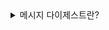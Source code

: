 <details>
<summary>메시지 다이제스트란?</summary>

메시지 다이제스트를 설명하기 앞서.. 암호화에 대해서 잠시 언급한다.  <br> 
대칭키 암호화와 공개키 암호화는 키를 사용하여 평문을 암호화하는 방식이다. <br>
암호화에는 항상 키가 필요하고 키를 사용하여 각자의 고유한 알고리즘으로 평문을 암호화한다. <br> 
그리고 복호화 할 때도 마찬 가지로 키를 사용하여 암호문을 평문으로 복호화한다. 

> 암호화 적용 시에 항상 키를 필요로 한다.
> 
> `암호화`와 `복호화`를 할 수 있는 양방향 암호화 방식이다.

이번에 소개할 메시지 다이제스트는 암호화 알고리즘과 상당히 다르다. <br> 
메시지 압축 함수(Message Digest Function) 또는 메시지 다이제스트 함수라고 불리는 이 암호화 방식은 키가 
필요없다. 그리고 암호화 된 암호문을 복호화할 수 없는 `단방향 암호화 방식`이다. 

### 메시지 압축 함수란..?
메시지 압축 함수는 임의의 평문을 입력 받아서 일정한 길이의 데이터로 출력한다. <br> 
출력하는 값의 길이는 작게는 128비트이고 크게는 256비트의 길이다. 이 길이는 메시지 다이제스트 알고리즘에 따라 달라진다. <br> 
가장 널리 알려진 메시지 압축 알고리즘인 MD5에서는 128비트의 출력 값을 생성한다. 

메시지 압축 알고리즘에서 생성하는 출력 값을 `해시 값`이라고도 한다.<br> 

### 메시지 다이제스트 알고리즘 특징 
1. 키가 필요없다. (키 없이 출력 값을 생성한다)
2. 메시지 다이제스트 알고리즘에서는 입력된 `평문의 길이에 상관없이 동일한 길이의 출력값을 생성`한다.
3. 메시지 다이제스트 알고리즘은 단방향 암호화이다. 평문을 압축하여 해시 값으로 만들 수는 있지만, 해시값을 평문으로 만들 수는 없다. 
4. 메시지 다이제스트 함수에 입력되는 평문의 값 중, 어느 한 비트만 변해도, 출력되는 해시값은 크게 달라진다.

### 여러가지 메시지 압축 함수 

MD2, MD4, MD5 (숫자가 높아질수록 앞에서의 결함을 개선한 버전!, MD는 Message Digest의 약자)
SHA, SHA1 (SHA1은 미국 표준의 메시지 압축 알고리즘이다. SHA는 Secure Hash Algorithm의 약자)

### 메시지 다이제스트 알고리즘은 어디에 사용될까? 
메시지 다이제스트 알고리즘은 `인증`에 사용된다. <br> 
인증은 크게 사용자 인증과 메시지 인증으로 나눌 수 있는데, 사용자 인증은 말 그대로 사용자가 옳은 사용자 인지를 인증하는 것이고 <br> 
메시지 인증은 메시지가 처음 상태에서 변조되지 않았다는 것을 인증하는 것이다. 

### 이후 참고할 자료들
MD, 메시지 변조에 대한 대책 - https://m.blog.naver.com/nttkak/20130240374 
MD, 메시지 인증 코드 MAC(Message Authentication Code) - https://m.blog.naver.com/nttkak/20130240600
AES vs SHA 차이 - https://brownbears.tistory.com/73 

</details>

